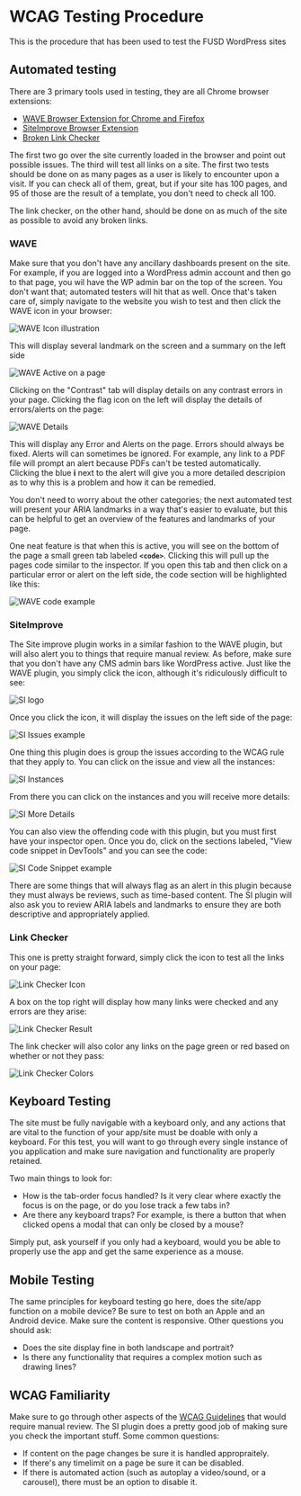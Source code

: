 # WCAG Testing Procedure

This is the procedure that has been used to test the FUSD WordPress sites

## Automated testing

There are 3 primary tools used in testing, they are all Chrome browser extensions:

- [WAVE Browser Extension for Chrome and Firefox](https://wave.webaim.org/extension/)
- [SiteImprove Browser Extension](https://siteimprove.com/en-us/core-platform/integrations/browser-extensions/)
- [Broken Link Checker](https://chrome.google.com/webstore/detail/broken-link-checker/nibppfobembgfmejpjaaeocbogeonhch)

The first two go over the site currently loaded in the browser and point out possible issues. The third will test all links on a site. The first two tests should be done on as many pages as a user is likely to encounter upon a visit. If you can check all of them, great, but if your site has 100 pages, and 95 of those are the result of a template, you don't need to check all 100.

The link checker, on the other hand, should be done on as much of the site as possible to avoid any broken links.

### WAVE

Make sure that you don't have any ancillary dashboards present on the site. For example, if you are logged into a WordPress admin account and then go to that page, you wil have the WP admin bar on the top of the screen. You don't want that; automated testers will hit that as well. Once that's taken care of, simply navigate to the website you wish to test and then click the WAVE icon in your browser:

![WAVE Icon illustration](screens/wave-before.png)

This will display several landmark on the screen and a summary on the left side

![WAVE Active on a page](screens/wave-after.png)

Clicking on the "Contrast" tab will display details on any contrast errors in your page. Clicking the flag icon on the left will display the details of errors/alerts on the page:

![WAVE Details](screens/wave-details.png)

This will display any Error and Alerts on the page. Errors should always be fixed. Alerts will can sometimes be ignored. For example, any link to a PDF file will prompt an alert because PDFs can't be tested automatically. Clicking the blue **i** next to the alert will give you a more detailed descripion as to why this is a problem and how it can be remedied.

You don't need to worry about the other categories; the next automated test will present your ARIA landmarks in a way that's easier to evaluate, but this can be helpful to get an overview of the features and landmarks of your page.

One neat feature is that when this is active, you will see on the bottom of the page a small green tab labeled **`<code>`**. Clicking this will pull up the pages code similar to the inspector. If you open this tab and then click on a particular error or alert on the left side, the code section will be highlighted like this:

![WAVE code example](screens/wave-code.png)

### SiteImprove

The Site improve plugin works in a similar fashion to the WAVE plugin, but will also alert you to things that require manual review. As before, make sure that you don't have any CMS admin bars like WordPress active. Just like the WAVE plugin, you simply click the icon, although it's ridiculously difficult to see:

![SI logo](screens/si-icon.png)

Once you click the icon, it will display the issues on the left side of the page:

![SI Issues example](screens/si-result.png)

One thing this plugin does is group the issues according to the WCAG rule that they apply to. You can click on the issue and view all the instances:

![SI Instances](screens/si-category.png)

From there you can click on the instances and you will receive more details:

![SI More Details](screens/si-more-details.png)

You can also view the offending code with this plugin, but you must first have your inspector open. Once you do, click on the sections labeled, "View code snippet in DevTools" and you can see the code:

![SI Code Snippet example](screens/si-code.png)

There are some things that will always flag as an alert in this plugin because they must always be reviews, such as time-based content. The SI plugin will also ask you to review ARIA labels and landmarks to ensure they are both descriptive and appropriately applied.

### Link Checker

This one is pretty straight forward, simply click the icon to test all the links on your page:

![Link Checker Icon](screens/link-icon.png)

A box on the top right will display how many links were checked and any errors are they arise:

![Link Checker Result](screens/link-result.png)

The link checker will also color any links on the page green or red based on whether or not they pass:

![Link Checker Colors](screens/link-color.png)

## Keyboard Testing

The site must be fully navigable with a keyboard only, and any actions that are vital to the function of your app/site must be doable with only a keyboard. For this test, you will want to go through every single instance of you application and make sure navigation and functionality are properly retained.

Two main things to look for:

- How is the tab-order focus handled? Is it very clear where exactly the focus is on the page, or do you lose track a few tabs in?
- Are there any keyboard traps? For example, is there a button that when clicked opens a modal that can only be closed by a mouse?

Simply put, ask yourself if you only had a keyboard, would you be able to properly use the app and get the same experience as a mouse.

## Mobile Testing

The same principles for keyboard testing go here, does the site/app function on a mobile device? Be sure to test on both an Apple and an Android device. Make sure the content is responsive. Other questions you should ask:

- Does the site display fine in both landscape and portrait?
- Is there any functionality that requires a complex motion such as drawing lines?

## WCAG Familiarity

Make sure to go through other aspects of the [WCAG Guidelines](https://www.w3.org/TR/WCAG21/) that would require manual review. The SI plugin does a pretty good job of making sure you check the important stuff. Some common questions:

- If content on the page changes be sure it is handled appropraitely.
- If there's any timelimit on a page be sure it can be disabled.
- If there is automated action (such as autoplay a video/sound, or a carousel), there must be an option to disable it.

